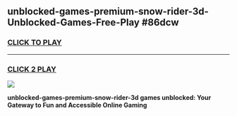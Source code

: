 
## unblocked-games-premium-snow-rider-3d-Unblocked-Games-Free-Play #86dcw
<h3>
<a href="https://us.freeplayer.one?title=unblocked-games-premium-snow-rider-3d&ref=9M">CLICK TO PLAY</a></h3>
<hr>

<h3>
<a href="https://us.freeplayer.one?title=unblocked-games-premium-snow-rider-3d&ref=9M">CLICK 2 PLAY</a>
  
</h3>

<a href="https://us.freeplayer.one?title=unblocked-games-premium-snow-rider-3d&ref=9M"><img src="https://clearcache.store/games.png"></a>


**unblocked-games-premium-snow-rider-3d games unblocked: Your Gateway to Fun and Accessible Online Gaming**
